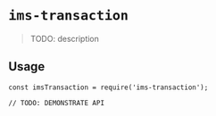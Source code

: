 # `ims-transaction`

> TODO: description

## Usage

```
const imsTransaction = require('ims-transaction');

// TODO: DEMONSTRATE API
```
